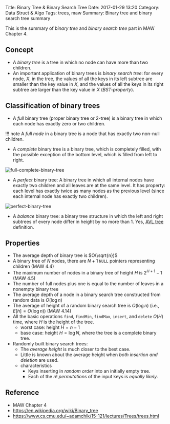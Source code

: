 Title: Binary Tree & Binary Search Tree
Date: 2017-01-29 13:20
Category: Data Struct & Algo
Tags: trees, maw
Summary: Binary tree and binary search tree summary

This is the summary of *binary tree* and *binary search tree* part in MAW Chapter 4.

## Concept

- A *binary tree* is a tree in which no node can have more than two children. 
- An important application of binary trees is *binary search tree*: for every node,
  $X$, in the tree, the values of all the keys in its left subtree are smaller than
  the key value in $X$, and the values of all the keys in its right subtree are larger
  than the key value in $X$ (*BST-property*).

## Classification of binary trees

- A *full* binary tree (proper binary tree or 2-tree) is a binary tree in which each node
  has exactly zero or two children.

!!! note
    A *full node* in a binary tree is a node that has exactly two non-null children.

- A *complete* binary tree is a binary tree, which is completely filled, with the possible
  exception of the bottom level, which is filled from left to right.

![full-complete-binary-tree]({filename}/images/full-complete-binary-tree.PNG)

- A *perfect* binary tree: A binary tree in which all internal nodes have exactly two children 
  and all leaves are at the same level. It has property: each level has exactly twice as many 
  nodes as the previous level (since each internal node has exactly two children).

![perfect-binary-tree]({filename}/images/perfect-binary-tree.png)

- A *balance* binary tree: a binary tree structure in which the left and right 
  subtrees of every node differ in height by no more than 1. Yes, [AVL tree]({filename}/blog/2017/02/05/avl.md)
  definition.

## Properties

- The average depth of binary tree is $O(\sqrt{n})$
- A binary tree of $N$ nodes, there are $N+1$ `NULL` pointers representing children (MAW 4.4)
- The maximum number of nodes in a binary tree of height $H$ is $2^{H+1}-1$ (MAW 4.5)
- The number of full nodes plus one is equal to the number of leaves in a nonempty binary tree
- The average depth of a node in a binary search tree constructed from random data is $O(\log n)$
- The average of height of a random binary search tree is $O(\log n)$ (i.e., $E[h] = O(\log n)$) (MAW 4.14)
- All the basic operations `find`, `findMin`, `findMax`, `insert`, and `delete`
  $O(H)$ time, where $H$ is the height of the tree.
    - worst case: height $H = n - 1$
    - base case: height $H = \log N$, where the tree is a complete binary tree.
- Randomly built binary search trees:
    - The *average height* is much closer to the best case.
    - Little is known about the average height when *both insertion and deletion* are used.
    - characteristics
        - Keys inserting in *random order* into an initially empty tree.
        - Each of the $n!$ *permutations* of the input keys is *equally likely*.

## Reference

- MAW Chapter 4
- https://en.wikipedia.org/wiki/Binary_tree
- https://www.cs.cmu.edu/~adamchik/15-121/lectures/Trees/trees.html
